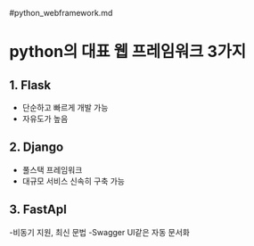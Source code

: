 #python_webframework.md
# python의 대표 웹 프레임워크 3가지

## 1. Flask
- 단순하고 빠르게 개발 가능
- 자유도가 높음

## 2. Django
- 풀스택 프레임워크
- 대규모 서비스 신속히 구축 가능

## 3. FastApI
-비동기 지원, 최신 문법
-Swagger UI같은 자동 문서화